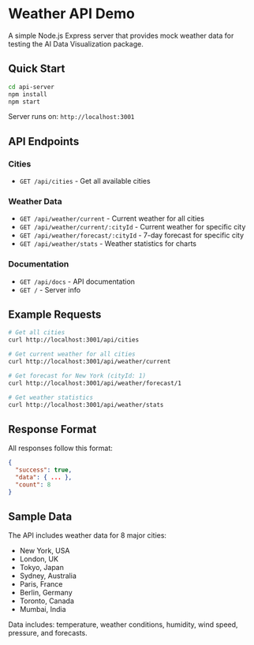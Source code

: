 # Weather API Demo

A simple Node.js Express server that provides mock weather data for testing the AI Data Visualization package.

## Quick Start

```bash
cd api-server
npm install
npm start
```

Server runs on: `http://localhost:3001`

## API Endpoints

### Cities
- `GET /api/cities` - Get all available cities

### Weather Data  
- `GET /api/weather/current` - Current weather for all cities
- `GET /api/weather/current/:cityId` - Current weather for specific city
- `GET /api/weather/forecast/:cityId` - 7-day forecast for specific city
- `GET /api/weather/stats` - Weather statistics for charts

### Documentation
- `GET /api/docs` - API documentation
- `GET /` - Server info

## Example Requests

```bash
# Get all cities
curl http://localhost:3001/api/cities

# Get current weather for all cities  
curl http://localhost:3001/api/weather/current

# Get forecast for New York (cityId: 1)
curl http://localhost:3001/api/weather/forecast/1

# Get weather statistics
curl http://localhost:3001/api/weather/stats
```

## Response Format

All responses follow this format:
```json
{
  "success": true,
  "data": { ... },
  "count": 8
}
```

## Sample Data

The API includes weather data for 8 major cities:
- New York, USA
- London, UK  
- Tokyo, Japan
- Sydney, Australia
- Paris, France
- Berlin, Germany
- Toronto, Canada
- Mumbai, India

Data includes: temperature, weather conditions, humidity, wind speed, pressure, and forecasts. 
